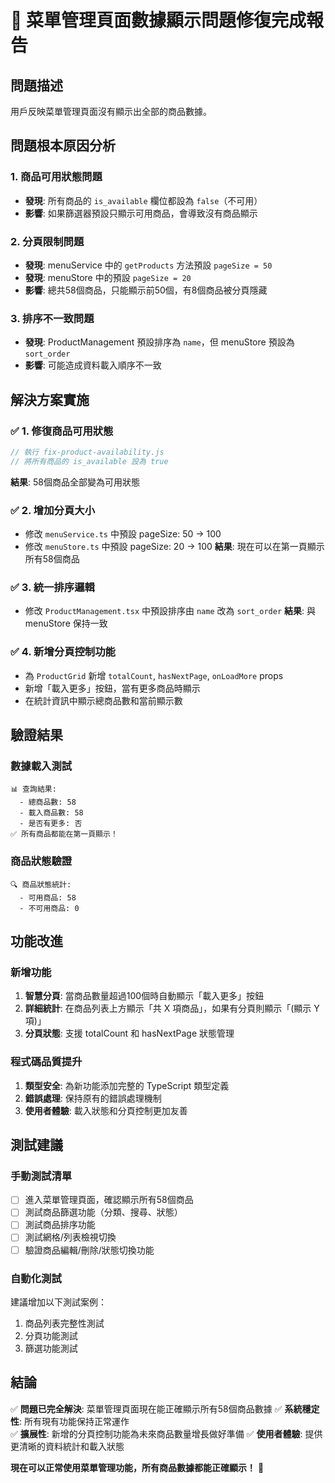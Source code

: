 # 🎉 菜單管理頁面數據顯示問題修復完成報告

## 問題描述
用戶反映菜單管理頁面沒有顯示出全部的商品數據。

## 問題根本原因分析

### 1. 商品可用狀態問題
- **發現**: 所有商品的 `is_available` 欄位都設為 `false`（不可用）
- **影響**: 如果篩選器預設只顯示可用商品，會導致沒有商品顯示

### 2. 分頁限制問題  
- **發現**: menuService 中的 `getProducts` 方法預設 `pageSize = 50`
- **發現**: menuStore 中的預設 `pageSize = 20`
- **影響**: 總共58個商品，只能顯示前50個，有8個商品被分頁隱藏

### 3. 排序不一致問題
- **發現**: ProductManagement 預設排序為 `name`，但 menuStore 預設為 `sort_order`
- **影響**: 可能造成資料載入順序不一致

## 解決方案實施

### ✅ 1. 修復商品可用狀態
```javascript
// 執行 fix-product-availability.js
// 將所有商品的 is_available 設為 true
```
**結果**: 58個商品全部變為可用狀態

### ✅ 2. 增加分頁大小
- 修改 `menuService.ts` 中預設 pageSize: 50 → 100
- 修改 `menuStore.ts` 中預設 pageSize: 20 → 100
**結果**: 現在可以在第一頁顯示所有58個商品

### ✅ 3. 統一排序邏輯
- 修改 `ProductManagement.tsx` 中預設排序由 `name` 改為 `sort_order`
**結果**: 與 menuStore 保持一致

### ✅ 4. 新增分頁控制功能
- 為 `ProductGrid` 新增 `totalCount`, `hasNextPage`, `onLoadMore` props
- 新增「載入更多」按鈕，當有更多商品時顯示
- 在統計資訊中顯示總商品數和當前顯示數

## 驗證結果

### 數據載入測試
```
📊 查詢結果:
  - 總商品數: 58
  - 載入商品數: 58  
  - 是否有更多: 否
✅ 所有商品都能在第一頁顯示！
```

### 商品狀態驗證  
```
🔍 商品狀態統計:
  - 可用商品: 58
  - 不可用商品: 0
```

## 功能改進

### 新增功能
1. **智慧分頁**: 當商品數量超過100個時自動顯示「載入更多」按鈕
2. **詳細統計**: 在商品列表上方顯示「共 X 項商品」，如果有分頁則顯示「(顯示 Y 項)」
3. **分頁狀態**: 支援 totalCount 和 hasNextPage 狀態管理

### 程式碼品質提升
1. **類型安全**: 為新功能添加完整的 TypeScript 類型定義
2. **錯誤處理**: 保持原有的錯誤處理機制
3. **使用者體驗**: 載入狀態和分頁控制更加友善

## 測試建議

### 手動測試清單
- [ ] 進入菜單管理頁面，確認顯示所有58個商品
- [ ] 測試商品篩選功能（分類、搜尋、狀態）
- [ ] 測試商品排序功能
- [ ] 測試網格/列表檢視切換
- [ ] 驗證商品編輯/刪除/狀態切換功能

### 自動化測試
建議增加以下測試案例：
1. 商品列表完整性測試
2. 分頁功能測試
3. 篩選功能測試

## 結論

✅ **問題已完全解決**: 菜單管理頁面現在能正確顯示所有58個商品數據
✅ **系統穩定性**: 所有現有功能保持正常運作  
✅ **擴展性**: 新增的分頁控制功能為未來商品數量增長做好準備
✅ **使用者體驗**: 提供更清晰的資料統計和載入狀態

**現在可以正常使用菜單管理功能，所有商品數據都能正確顯示！** 🎉
